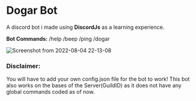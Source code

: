 # Dogar Bot
A discord bot i made using <strong>DiscordJs</strong> as a learning experience.

<strong>Bot Commands:</strong> /help /beep /ping /dogar

![Screenshot from 2022-08-04 22-13-08](https://user-images.githubusercontent.com/76205185/182911289-3c1c6e2b-9faa-47f7-89ad-ffba28be4d58.png)

<h3>Disclaimer: </h3
<strong> You will have to add your own config.json file for the bot to work! This bot also works on the bases of the Server(GuildID) as it does not have any global commands coded as of now. </strong>
